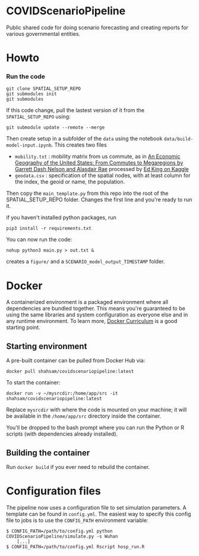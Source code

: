 # COVIDScenarioPipeline
Public shared code for doing scenario forecasting and creating reports for various governmental entities.

# Howto

### Run the code

```
git clone SPATIAL_SETUP_REPO
git submodules init
git submodules 
```

If this code change, pull the lastest version of it from the `SPATIAL_SETUP_REPO` using:

```
git submodule update --remote --merge
```

Then create setup in a subfolder of the `data` using the notebook `data/build-model-input.ipynb`. This creates two files

* `mobility.txt` : mobility matrix from us commute, as in [An Economic Geography of the United States: From Commutes to Megaregions by Garrett Dash Nelson and Alasdair Rae](https://journals.plos.org/plosone/article?id=10.1371/journal.pone.0166083) processed by [Ed King on Kaggle](https://www.kaggle.com/kinguistics/visualizing-u-s-commutes)
* `geodata.csv` : specification of the spatial nodes, with at least column for the index, the geoid or name, the population.

Then copy the `main_template.py` from this repo into the root of the SPATIAL_SETUP_REPO folder. Changes the first line and you're ready to run it.

if you haven't installed python packages, run

```
pip3 install -r requirements.txt
```

You can now run the code:
```
nohup python3 main.py > out.txt &
```
creates a `figure/` and a `SCENARIO_model_output_TIMESTAMP` folder.


# Docker

A containerized environment is a packaged environment where all
dependencies are bundled together. This means you're guaranteed to be
using the same libraries and system configuration as everyone else and in
any runtime environment. To learn more, [Docker
Curriculum](https://docker-curriculum.com/) is a good starting point.

## Starting environment

A pre-built container can be pulled from Docker Hub via:
```
docker pull shahsam/covidscenariopipeline:latest
```

To start the container:
```
docker run -v ~/mysrcdir:/home/app/src -it shahsam/covidscenariopipeline:latest
```

Replace `mysrcdir` with where the code is mounted on your machine; it will
be available in the `/home/app/src` directory inside the container.

You'll be dropped to the bash prompt where you can run the Python or
R scripts (with dependencies already installed).

## Building the container

Run `docker build` if you ever need to rebuild the container.


# Configuration files

The pipeline now uses a configuration file to set simulation parameters.
A template can be found in `config.yml`. The easiest way to specify this
config file to jobs is to use the `CONFIG_PATH` environment variable:

```
$ CONFIG_PATH=/path/to/config.yml python COVIDScenarioPipeline/simulate.py -s Wuhan
    [...]
$ CONFIG_PATH=/path/to/config.yml Rscript hosp_run.R
```

